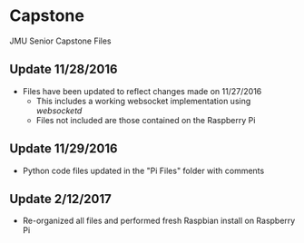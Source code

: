 # Capstone
JMU Senior Capstone Files

## Update 11/28/2016
* Files have been updated to reflect changes made on 11/27/2016
  * This includes a working websocket implementation using *websocketd*
  * Files not included are those contained on the Raspberry Pi

## Update 11/29/2016
* Python code files updated in the "Pi Files" folder with comments

## Update 2/12/2017
* Re-organized all files and performed fresh Raspbian install on Raspberry Pi
